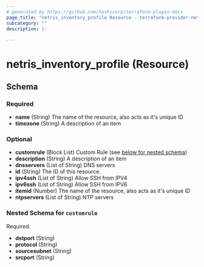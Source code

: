```yaml
---
# generated by https://github.com/hashicorp/terraform-plugin-docs
page_title: "netris_inventory_profile Resource - terraform-provider-netris"
subcategory: ""
description: |-
  
---
```


# netris_inventory_profile (Resource)





<!-- schema generated by tfplugindocs -->
## Schema

### Required

- **name** (String) The name of the resource, also acts as it's unique ID
- **timezone** (String) A description of an item

### Optional

- **customrule** (Block List) Custom Rule (see [below for nested schema](#nestedblock--customrule))
- **description** (String) A description of an item
- **dnsservers** (List of String) DNS servers
- **id** (String) The ID of this resource.
- **ipv4ssh** (List of String) Allow SSH from IPV4
- **ipv6ssh** (List of String) Allow SSH from IPV6
- **itemid** (Number) The name of the resource, also acts as it's unique ID
- **ntpservers** (List of String) NTP servers

<a id="nestedblock--customrule"></a>
### Nested Schema for `customrule`

Required:

- **dstport** (String)
- **protocol** (String)
- **sourcesubnet** (String)
- **srcport** (String)


